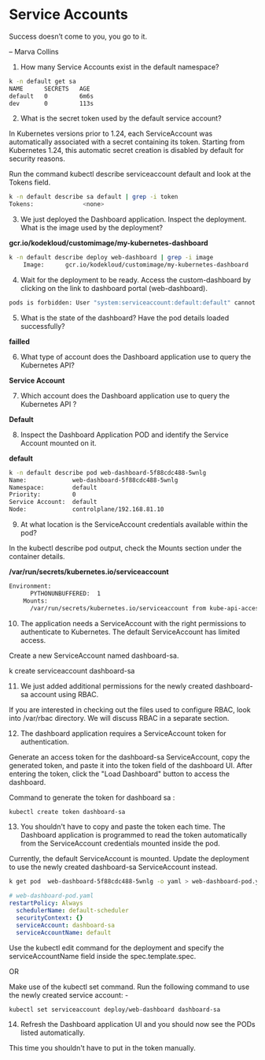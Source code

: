 # Service Accounts

Success doesn’t come to you, you go to it.

– Marva Collins


1. How many Service Accounts exist in the default namespace?

```bash
k -n default get sa
NAME      SECRETS   AGE
default   0         6m6s
dev       0         113s
```

2. What is the secret token used by the default service account?

In Kubernetes versions prior to 1.24, each ServiceAccount was automatically associated with a secret containing its token. Starting from Kubernetes 1.24, this automatic secret creation is disabled by default for security reasons.

Run the command kubectl describe serviceaccount default and look at the Tokens field.

```bash
k -n default describe sa default | grep -i token
Tokens:              <none>
```

3. We just deployed the Dashboard application. Inspect the deployment. What is the image used by the deployment?

**gcr.io/kodekloud/customimage/my-kubernetes-dashboard**

```bash
k -n default describe deploy web-dashboard | grep -i image
    Image:      gcr.io/kodekloud/customimage/my-kubernetes-dashboard
```

4. Wait for the deployment to be ready. Access the custom-dashboard by clicking on the link to dashboard portal (web-dashboard).

```bash
pods is forbidden: User "system:serviceaccount:default:default" cannot list resource "pods" in API group "" in the namespace "default"
```

5. What is the state of the dashboard? Have the pod details loaded successfully?

**failled**

6. What type of account does the Dashboard application use to query the Kubernetes API?

**Service Account**

7. Which account does the Dashboard application use to query the Kubernetes API ?

**Default**

8. Inspect the Dashboard Application POD and identify the Service Account mounted on it.

**default**


```bash
k -n default describe pod web-dashboard-5f88cdc488-5wnlg 
Name:             web-dashboard-5f88cdc488-5wnlg
Namespace:        default
Priority:         0
Service Account:  default
Node:             controlplane/192.168.81.10
```

9. At what location is the ServiceAccount credentials available within the pod?

In the kubectl describe pod output, check the Mounts section under the container details.

**/var/run/secrets/kubernetes.io/serviceaccount**


```bash
Environment:
      PYTHONUNBUFFERED:  1
    Mounts:
      /var/run/secrets/kubernetes.io/serviceaccount from kube-api-access-wx6gq (ro)
```

10. The application needs a ServiceAccount with the right permissions to authenticate to Kubernetes. The default ServiceAccount has limited access.

Create a new ServiceAccount named dashboard-sa.

k create serviceaccount dashboard-sa

11. We just added additional permissions for the newly created dashboard-sa account using RBAC.

If you are interested in checking out the files used to configure RBAC, look into /var/rbac directory. We will discuss RBAC in a separate section.

12. The dashboard application requires a ServiceAccount token for authentication.

Generate an access token for the dashboard-sa ServiceAccount, copy the generated token, and paste it into the token field of the dashboard UI.
After entering the token, click the "Load Dashboard" button to access the dashboard.

Command to generate the token for dashboard sa :

```bash
kubectl create token dashboard-sa
```

13. You shouldn't have to copy and paste the token each time. The Dashboard application is programmed to read the token automatically from the ServiceAccount credentials mounted inside the pod.

Currently, the default ServiceAccount is mounted. Update the deployment to use the newly created dashboard-sa ServiceAccount instead.

```bash
k get pod  web-dashboard-5f88cdc488-5wnlg -o yaml > web-dashboard-pod.yaml
```

```yaml
# web-dashboard-pod.yaml
restartPolicy: Always
  schedulerName: default-scheduler
  securityContext: {}
  serviceAccount: dashboard-sa
  serviceAccountName: default
```

Use the kubectl edit command for the deployment and specify the serviceAccountName field inside the spec.template.spec.

OR

Make use of the kubectl set command. Run the following command to use the newly created service account: - 

```bash
kubectl set serviceaccount deploy/web-dashboard dashboard-sa
```

14. Refresh the Dashboard application UI and you should now see the PODs listed automatically.

This time you shouldn't have to put in the token manually.




